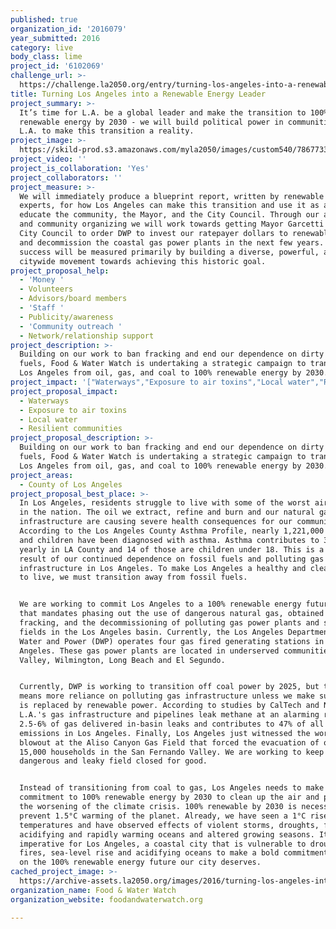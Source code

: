 ```yaml
---
published: true
organization_id: '2016079'
year_submitted: 2016
category: live
body_class: lime
project_id: '6102069'
challenge_url: >-
  https://challenge.la2050.org/entry/turning-los-angeles-into-a-renewable-energy-leader
title: Turning Los Angeles into a Renewable Energy Leader
project_summary: >-
  It’s time for L.A. be a global leader and make the transition to 100% clean,
  renewable energy by 2030 - we will build political power in communities across
  L.A. to make this transition a reality.
project_image: >-
  https://skild-prod.s3.amazonaws.com/myla2050/images/custom540/7867733165741-team90.png
project_video: ''
project_is_collaboration: 'Yes'
project_collaborators: ''
project_measure: >-
  We will immediately produce a blueprint report, written by renewable energy
  experts, for how Los Angeles can make this transition and use it as a tool to
  educate the community, the Mayor, and the City Council. Through our advocacy
  and community organizing we will work towards getting Mayor Garcetti and the
  City Council to order DWP to invest our ratepayer dollars to renewable energy
  and decommission the coastal gas power plants in the next few years. Our
  success will be measured primarily by building a diverse, powerful, and
  citywide movement towards achieving this historic goal.
project_proposal_help:
  - 'Money '
  - Volunteers
  - Advisors/board members
  - 'Staff '
  - Publicity/awareness
  - 'Community outreach '
  - Network/relationship support
project_description: >-
  Building on our work to ban fracking and end our dependence on dirty fossil
  fuels, Food & Water Watch is undertaking a strategic campaign to transition
  Los Angeles from oil, gas, and coal to 100% renewable energy by 2030.
project_impact: '["Waterways","Exposure to air toxins","Local water","Resilient communities"]'
project_proposal_impact:
  - Waterways
  - Exposure to air toxins
  - Local water
  - Resilient communities
project_proposal_description: >-
  Building on our work to ban fracking and end our dependence on dirty fossil
  fuels, Food & Water Watch is undertaking a strategic campaign to transition
  Los Angeles from oil, gas, and coal to 100% renewable energy by 2030.
project_areas:
  - County of Los Angeles
project_proposal_best_place: >-
  In Los Angeles, residents struggle to live with some of the worst air quality
  in the nation. The oil we extract, refine and burn and our natural gas
  infrastructure are causing severe health consequences for our communities.
  According to the Los Angeles County Asthma Profile, nearly 1,221,000 adults
  and children have been diagnosed with asthma. Asthma contributes to 332 deaths
  yearly in LA County and 14 of those are children under 18. This is a direct
  result of our continued dependence on fossil fuels and polluting gas
  infrastructure in Los Angeles. To make Los Angeles a healthy and cleaner place
  to live, we must transition away from fossil fuels. 


  We are working to commit Los Angeles to a 100% renewable energy future by 2030
  that mandates phasing out the use of dangerous natural gas, obtained via
  fracking, and the decommissioning of polluting gas power plants and storage
  fields in the Los Angeles basin. Currently, the Los Angeles Department of
  Water and Power (DWP) operates four gas fired generating stations in Los
  Angeles. These gas power plants are located in underserved communities in Sun
  Valley, Wilmington, Long Beach and El Segundo. 


  Currently, DWP is working to transition off coal power by 2025, but this could
  means more reliance on polluting gas infrastructure unless we make sure that
  is replaced by renewable power. According to studies by CalTech and NOAA,
  L.A.'s gas infrastructure and pipelines leak methane at an alarming rate:
  2.5-6% of gas delivered in-basin leaks and contributes to 47% of all methane
  emissions in Los Angeles. Finally, Los Angeles just witnessed the worst gas
  blowout at the Aliso Canyon Gas Field that forced the evacuation of over
  15,000 households in the San Fernando Valley. We are working to keep the
  dangerous and leaky field closed for good. 


  Instead of transitioning from coal to gas, Los Angeles needs to make a
  commitment to 100% renewable energy by 2030 to clean up the air and prevent
  the worsening of the climate crisis. 100% renewable by 2030 is necessary to
  prevent 1.5°C warming of the planet. Already, we have seen a 1°C rise in
  temperatures and have observed effects of violent storms, droughts, floods,
  acidifying and rapidly warming oceans and altered growing seasons. It’s
  imperative for Los Angeles, a coastal city that is vulnerable to droughts,
  fires, sea-level rise and acidifying oceans to make a bold commitment and lead
  on the 100% renewable energy future our city deserves.
cached_project_image: >-
  https://archive-assets.la2050.org/images/2016/turning-los-angeles-into-a-renewable-energy-leader/skild-prod.s3.amazonaws.com/myla2050/images/custom540/7867733165741-team90.png
organization_name: Food & Water Watch
organization_website: foodandwaterwatch.org

---
```


